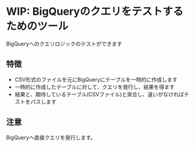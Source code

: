 # WIP: BigQueryのクエリをテストするためのツール
BigQueryへのクエリロジックのテストができます

## 特徴

 * CSV形式のファイルを元にBigQueryにテーブルを一時的に作成します
 * 一時的に作成したテーブルに対して、クエリを発行し、結果を得ます
 * 結果と、期待しているテーブル(CSVファイル)と突合し、違いがなければテストをパスします

## 注意
BigQueryへ直接クエリを発行します。